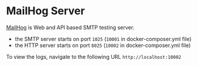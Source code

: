 # MailHog Server

[MailHog](https://github.com/mailhog/MailHog) is Web and API based SMTP testing server.

- the SMTP server starts on port `1025` (`10001` in docker-composer.yml file)
- the HTTP server starts on port `8025` (`10002` in docker-composer.yml file)

To view the logs, navigate to the following URL `http://localhost:10002`
